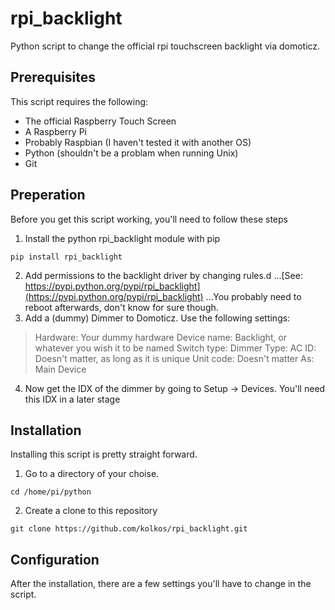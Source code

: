 # rpi_backlight
Python script to change the official rpi touchscreen backlight via domoticz.

## Prerequisites
This script requires the following:
* The official Raspberry Touch Screen
* A Raspberry Pi
* Probably Raspbian (I haven't tested it with another OS)
* Python (shouldn't be a problam when running Unix)
* Git

## Preperation
Before you get this script working, you'll need to follow these steps
1. Install the python rpi_backlight module with pip
```
pip install rpi_backlight
```
2. Add permissions to the backlight driver by changing rules.d
...[See: https://pypi.python.org/pypi/rpi_backlight](https://pypi.python.org/pypi/rpi_backlight)
...You probably need to reboot afterwards, don't know for sure though.
3. Add a (dummy) Dimmer to Domoticz. Use the following settings:
>Hardware:     Your dummy hardware
>Device name:  Backlight, or whatever you wish it to be named
>Switch type:  Dimmer
>Type:         AC
>ID:           Doesn't matter, as long as it is unique
>Unit code:    Doesn't matter
>As:           Main Device
4. Now get the IDX of the dimmer by going to Setup -> Devices. You'll need this IDX in a later stage

## Installation
Installing this script is pretty straight forward.
1. Go to a directory of your choise. 
```
cd /home/pi/python
```
2. Create a clone to this repository
```
git clone https://github.com/kolkos/rpi_backlight.git
``` 

## Configuration
After the installation, there are a few settings you'll have to change in the script.
